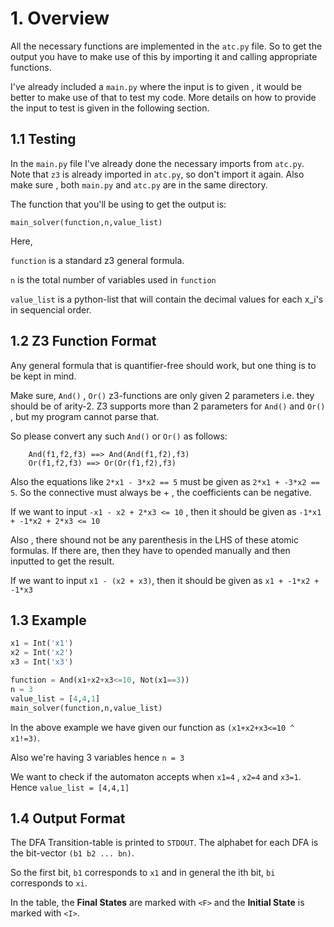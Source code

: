 

# 1. Overview
All the necessary functions are implemented in the `atc.py` file. So to get the output you have to make use of this by importing it and calling appropriate functions.

I've already included a `main.py` where the input is to given , it would be better to make use of that to test my code. More details on how to provide the input to test is given in the following section.



## 1.1 Testing

In the `main.py` file I've already done the necessary imports from `atc.py`. Note that `z3` is already imported in `atc.py`, so don't import it again. Also make sure , both `main.py` and `atc.py` are in the same directory.

The function that you'll be using to get the output is:
```python3
main_solver(function,n,value_list)
```
Here,

`function` is a standard z3 general formula.

`n` is the total number of variables used in `function`

`value_list` is a python-list that will contain the decimal values for each x_i's in sequencial order. 

## 1.2 Z3 Function Format

Any general formula that is quantifier-free should work, but one thing is to be kept in mind.

Make sure, `And()` , `Or()` z3-functions are only given 2 parameters i.e. they should be of arity-2.  Z3 supports more than 2 parameters for `And()` and `Or()` , but my program cannot parse that.

So please convert any such `And()` or `Or()` as follows:

```
    And(f1,f2,f3) ==> And(And(f1,f2),f3)
    Or(f1,f2,f3) ==> Or(Or(f1,f2),f3)
```

Also the equations like `2*x1 - 3*x2 == 5` must be given as `2*x1 + -3*x2 == 5`. So the connective must always be + , the coefficients can be negative.


If we want to input `-x1 - x2 + 2*x3 <= 10` , then it should be given as `-1*x1 + -1*x2 + 2*x3 <= 10`

Also , there shound not be any parenthesis in the LHS of these atomic formulas. If there are, then they have to opended manually and then inputted to get the result.

If we want to input `x1 - (x2 + x3)`, then it should be given as `x1 + -1*x2 + -1*x3`



## 1.3 Example
```python
x1 = Int('x1')
x2 = Int('x2')
x3 = Int('x3')

function = And(x1+x2+x3<=10, Not(x1==3))
n = 3
value_list = [4,4,1]
main_solver(function,n,value_list)
```
In the above example we have given our function as `(x1+x2+x3<=10 ^ x1!=3)`.

Also we're having 3 variables hence `n = 3`

We want to check if the automaton accepts when `x1=4` , `x2=4` and `x3=1`. Hence `value_list = [4,4,1]` 

## 1.4 Output Format

The DFA Transition-table is printed to `STDOUT`. The alphabet for each DFA is the bit-vector `(b1 b2 ... bn)`.

So the first bit, `b1` corresponds to `x1` and in general the ith bit, `bi` corresponds to `xi`.

In the table, the **Final States** are marked with `<F>` and the **Initial State** is marked with `<I>`.






